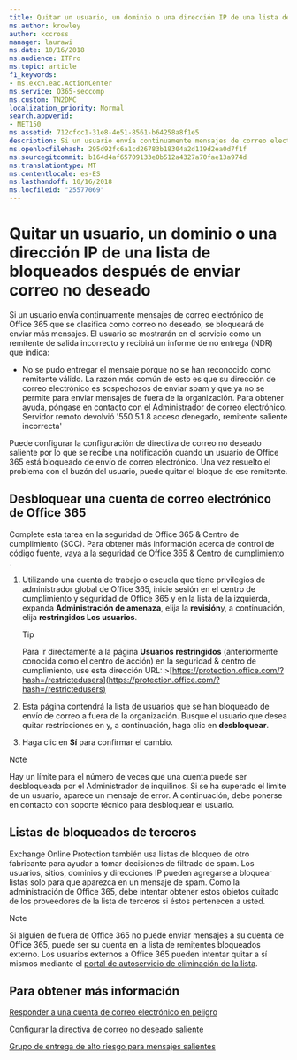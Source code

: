 ```yaml
---
title: Quitar un usuario, un dominio o una dirección IP de una lista de bloqueados después de enviar correo no deseado
ms.author: krowley
author: kccross
manager: laurawi
ms.date: 10/16/2018
ms.audience: ITPro
ms.topic: article
f1_keywords:
- ms.exch.eac.ActionCenter
ms.service: O365-seccomp
ms.custom: TN2DMC
localization_priority: Normal
search.appverid:
- MET150
ms.assetid: 712cfcc1-31e8-4e51-8561-b64258a8f1e5
description: Si un usuario envía continuamente mensajes de correo electrónico de Office 365 que se clasifica como correo no deseado, se bloqueará de enviar más mensajes.
ms.openlocfilehash: 295d92fc6a1cd26783b18304a2d119d2ea0d7f1f
ms.sourcegitcommit: b164d4af65709133e0b512a4327a70fae13a974d
ms.translationtype: MT
ms.contentlocale: es-ES
ms.lasthandoff: 10/16/2018
ms.locfileid: "25577069"
---
```

# <a name="removing-a-user-domain-or-ip-address-from-a-block-list-after-sending-spam-email"></a>Quitar un usuario, un dominio o una dirección IP de una lista de bloqueados después de enviar correo no deseado

Si un usuario envía continuamente mensajes de correo electrónico de Office 365 que se clasifica como correo no deseado, se bloqueará de enviar más mensajes. El usuario se mostrarán en el servicio como un remitente de salida incorrecto y recibirá un informe de no entrega (NDR) que indica:

- No se pudo entregar el mensaje porque no se han reconocido como remitente válido. La razón más común de esto es que su dirección de correo electrónico es sospechosos de enviar spam y que ya no se permite para enviar mensajes de fuera de la organización. Para obtener ayuda, póngase en contacto con el Administrador de correo electrónico.  Servidor remoto devolvió '550 5.1.8 acceso denegado, remitente saliente incorrecta'

Puede configurar la configuración de directiva de correo no deseado saliente por lo que se recibe una notificación cuando un usuario de Office 365 está bloqueado de envío de correo electrónico. Una vez resuelto el problema con el buzón del usuario, puede quitar el bloque de ese remitente.
  
## <a name="unblock-a-blocked-office-365-email-account"></a>Desbloquear una cuenta de correo electrónico de Office 365

Complete esta tarea en la seguridad de Office 365 & Centro de cumplimiento (SCC). Para obtener más información acerca de control de código fuente, [vaya a la seguridad de Office 365 & Centro de cumplimiento](go-to-the-securitycompliance-center.md) .

1. Utilizando una cuenta de trabajo o escuela que tiene privilegios de administrador global de Office 365, inicie sesión en el centro de cumplimiento y seguridad de Office 365 y en la lista de la izquierda, expanda **Administración de amenaza**, elija la **revisión**y, a continuación, elija **restringidos Los usuarios**.
    
    > [!TIP]
    > Para ir directamente a la página **Usuarios restringidos** (anteriormente conocida como el centro de acción) en la seguridad &amp; centro de cumplimiento, use esta dirección URL: >[https://protection.office.com/?hash=/restrictedusers](https://protection.office.com/?hash=/restrictedusers)

2. Esta página contendrá la lista de usuarios que se han bloqueado de envío de correo a fuera de la organización.  Busque el usuario que desea quitar restricciones en y, a continuación, haga clic en **desbloquear**.

3. Haga clic en **Sí** para confirmar el cambio. 
    
> [!NOTE]
> Hay un límite para el número de veces que una cuenta puede ser desbloqueada por el Administrador de inquilinos. Si se ha superado el límite de un usuario, aparece un mensaje de error. A continuación, debe ponerse en contacto con soporte técnico para desbloquear el usuario.
  
## <a name="third-party-block-lists"></a>Listas de bloqueados de terceros

Exchange Online Protection también usa listas de bloqueo de otro fabricante para ayudar a tomar decisiones de filtrado de spam. Los usuarios, sitios, dominios y direcciones IP pueden agregarse a bloquear listas solo para que aparezca en un mensaje de spam. Como la administración de Office 365, debe intentar obtener estos objetos quitado de los proveedores de la lista de terceros si éstos pertenecen a usted.

> [!NOTE]
> Si alguien de fuera de Office 365 no puede enviar mensajes a su cuenta de Office 365, puede ser su cuenta en la lista de remitentes bloqueados externo. Los usuarios externos a Office 365 pueden intentar quitar a sí mismos mediante el [portal de autoservicio de eliminación de la lista](https://docs.microsoft.com/en-us/office365/SecurityCompliance/use-the-delist-portal-to-remove-yourself-from-the-office-365-blocked-senders-lis). 

## <a name="for-more-information"></a>Para obtener más información

[Responder a una cuenta de correo electrónico en peligro](responding-to-a-compromised-email-account.md)

[Configurar la directiva de correo no deseado saliente](configure-the-outbound-spam-policy.md)
  
[Grupo de entrega de alto riesgo para mensajes salientes](high-risk-delivery-pool-for-outbound-messages.md)

  

  

